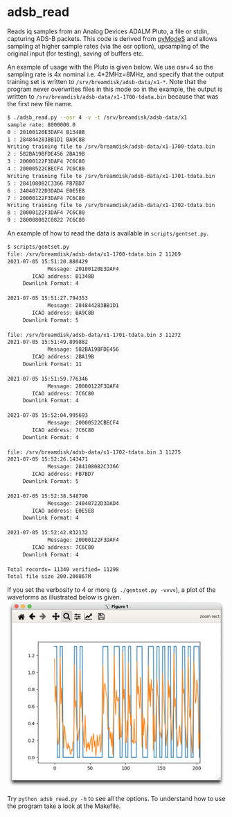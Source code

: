 # adsb_read

Reads iq samples from an Analog Devices ADALM Pluto, a file or stdin, capturing ADS-B packets. This code is derived
from [pyModeS](https://pypi.org/project/pyModeS/) and allows sampling
at higher sample rates (via the osr option), upsampling of the original
input (for testing), saving of buffers etc.

An example of usage with the Pluto is given below. We use osr=4 so the sampling rate is 4x nominal i.e. 4*2MHz=8MHz, and specify that the output training set is written to ```/srv/breamdisk/adsb-data/x1-*```. Note that the program never overwrites files in this mode so in the example, the output is written to ```/srv/breamdisk/adsb-data/x1-1700-tdata.bin``` because that was the first new file name.

``` bash
$ ./adsb_read.py --osr 4 -v -t /srv/breamdisk/adsb-data/x1
sample rate: 8000000.0
0 : 20100120E3DAF4 B1348B
1 : 284844283BB1D1 BA9C8B
Writing training file to /srv/breamdisk/adsb-data/x1-1700-tdata.bin
2 : 582BA19BFDE456 2BA19B
3 : 20000122F3DAF4 7C6C80
4 : 20000522CBECF4 7C6C80
Writing training file to /srv/breamdisk/adsb-data/x1-1701-tdata.bin
5 : 284108082C3366 FB7BD7
6 : 24040722D3DAD4 E0E5E8
7 : 20000122F3DAF4 7C6C80
Writing training file to /srv/breamdisk/adsb-data/x1-1702-tdata.bin
8 : 20000122F3DAF4 7C6C80
9 : 280008082C0822 7C6C80
```

An example of how to read the data is available in ```scripts/gentset.py```.

```bash
$ scripts/gentset.py
file: /srv/breamdisk/adsb-data/x1-1700-tdata.bin 2 11269
2021-07-05 15:51:20.880429
             Message: 20100120E3DAF4 
        ICAO address: B1348B 
     Downlink Format: 4 

2021-07-05 15:51:27.794353
             Message: 284844283BB1D1 
        ICAO address: BA9C8B 
     Downlink Format: 5 

file: /srv/breamdisk/adsb-data/x1-1701-tdata.bin 3 11272
2021-07-05 15:51:49.899882
             Message: 582BA19BFDE456 
        ICAO address: 2BA19B 
     Downlink Format: 11 

2021-07-05 15:51:59.776346
             Message: 20000122F3DAF4 
        ICAO address: 7C6C80 
     Downlink Format: 4 

2021-07-05 15:52:04.995693
             Message: 20000522CBECF4 
        ICAO address: 7C6C80 
     Downlink Format: 4 

file: /srv/breamdisk/adsb-data/x1-1702-tdata.bin 3 11275
2021-07-05 15:52:26.143471
             Message: 284108082C3366 
        ICAO address: FB7BD7 
     Downlink Format: 5 

2021-07-05 15:52:38.548790
             Message: 24040722D3DAD4 
        ICAO address: E0E5E8 
     Downlink Format: 4 

2021-07-05 15:52:42.032132
             Message: 20000122F3DAF4 
        ICAO address: 7C6C80 
     Downlink Format: 4 

Total records= 11340 verified= 11298
Total file size 200.200867M
```

If you set the verbosity to 4 or more (```$ ./gentset.py -vvvv```), a plot of the waveforms as illustrated below is given.
![match_plot](match_plot.png)

Try ```python adsb_read.py -h``` to see all the options.
To understand how to use the program take a look at the Makefile. 

